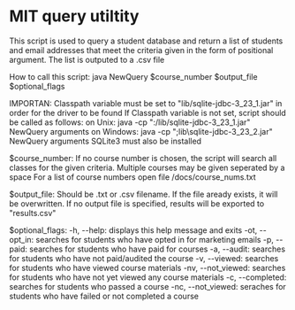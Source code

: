 # MIT query utiltity

This script is used to query a student database and return a list of students
and email addresses that meet the criteria given in the form of positional argument.
The list is outputed to a .csv file

How to call this script:
    java NewQuery $course_number $output_file $optional_flags

IMPORTAN: Classpath variable must be set to "lib/sqlite-jdbc-3_23_1.jar" in order for the driver to be found
If Classpath variable is not set, script should be called as follows:
    on Unix:        java -cp ":/lib/sqlite-jdbc-3_23_1.jar" NewQuery arguments
    on Windows:     java -cp ";lib\sqlite-jdbc-3_23_2.jar" NewQuery arguments
SQLite3 must also be installed

$course_number:
If no course number is chosen, the script will search all classes for the given criteria. 
Multiple courses may be given seperated by a space
For a list of course numbers open file /docs/course_nums.txt

$output_file:
Should be .txt or .csv filename. If the file aready exists, it will be overwritten.
If no output file is specified, results will be exported to "results.csv"

$optional_flags:
-h, --help: displays this help message and exits
-ot, --opt_in: searches for students who have opted in for marketing emails
-p, --paid: searches for students who have paid for courses
-a, --audit: searches for students who have not paid/audited the course
-v, --viewed: searches for students who have viewed course materials
-nv, --not_viewed: searches for students who have not yet viewed any course materials
-c, --completed: searches for students who passed a course
-nc, --not_viewed: seraches for students who have failed or not completed a course